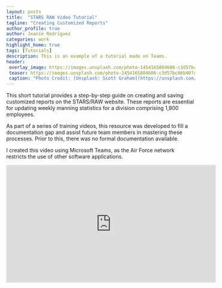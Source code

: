 ```yaml
---
layout: posts
title:  "STARS RAW Video Tutorial"
tagline: "Creating Customized Reports"
author_profile: true
author: Jeanie Rodriguez 
categories: work
highlight_home: true
tags: [Tutorials]
description: This is an example of a tutorial made on Teams.
header:
 overlay_image: https://images.unsplash.com/photo-1454165804606-c3d57bc86b40?q=80&w=2940&auto=format&fit=crop&ixlib=rb-4.0.3&ixid=M3wxMjA3fDB8MHxwaG90by1wYWdlfHx8fGVufDB8fHx8fA%3D%3D
 teaser: https://images.unsplash.com/photo-1454165804606-c3d57bc86b40?q=80&w=2940&auto=format&fit=crop&ixlib=rb-4.0.3&ixid=M3wxMjA3fDB8MHxwaG90by1wYWdlfHx8fGVufDB8fHx8fA%3D%3D
 caption: "Photo Credit: [Unsplash: Scott Graham](https://unsplash.com/@homajob)"
---
```


This short tutorial provides a step-by-step guide on creating and saving customized reports on the STARS/RAW website. These reports are essential for updating weekly manning statistics for a division comprising 1,900 employees.

As part of a series of training videos, this resource was developed to fill a documentation gap and assist future team members in mastering these processes. Prior to this, there was no formal documentation available.

I created this video using Microsoft Teams, as the Air Force network restricts the use of other software applications.

<iframe width="560" height="315" src="https://www.youtube.com/embed/hnmiByvcYMU?si=TBdE_iRqJUHX-6Kr"
title="YouTube video player" frameborder="0"
allow="accelerometer; autoplay; clipboard-write; encrypted-media; gyroscope; picture-in-picture; web-share" referrerpolicy="strict-origin-when-cross-origin" allowfullscreen>
</iframe>